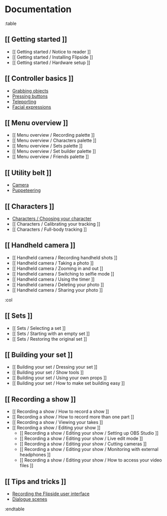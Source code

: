 # Documentation

:table

## [[ Getting started ]]

* [[ Getting started / Notice to reader ]]
* [[ Getting started / Installing Flipside ]]
* [[ Getting started / Hardware setup ]]

## [[ Controller basics ]]

* [ Grabbing objects ](/docs/1.0/controller-basics#grabbing-objects)
* [ Pressing buttons ](/docs/1.0/controller-basics#pressing-buttons)
* [ Teleporting ](/docs/1.0/controller-basics#teleporting)
* [ Facial expressions ](/docs/1.0/controller-basics#facial-expressions)

## [[ Menu overview ]]

* [[ Menu overview / Recording palette ]]
* [[ Menu overview / Characters palette ]]
* [[ Menu overview / Sets palette ]]
* [[ Menu overview / Set builder palette ]]
* [[ Menu overview / Friends palette ]]

## [[ Utility belt ]]

* [ Camera ](/docs/1.0/utility-belt#camera)
* [ Puppeteering ](/docs/1.0/utility-belt#puppeteering)

## [[ Characters ]]

* [ Characters / Choosing your character ](/docs/1.0/characters#choosing-your-character)
* [[ Characters / Calibrating your tracking ]]
* [[ Characters / Full-body tracking ]]

## [[ Handheld camera ]]

* [[ Handheld camera / Recording handheld shots ]]
* [[ Handheld camera / Taking a photo ]]
* [[ Handheld camera / Zooming in and out ]]
* [[ Handheld camera / Switching to selfie mode ]]
* [[ Handheld camera / Using the timer ]]
* [[ Handheld camera / Deleting your photo ]]
* [[ Handheld camera / Sharing your photo ]]

:col

## [[ Sets ]]

* [[ Sets / Selecting a set ]]
* [[ Sets / Starting with an empty set ]]
* [[ Sets / Restoring the original set ]]

## [[ Building your set ]]

* [[ Building your set / Dressing your set ]]
* [[ Building your set / Show tools ]]
* [[ Building your set / Using your own props ]]
* [[ Building your set / How to make set building easy ]]

## [[ Recording a show ]]

* [[ Recording a show / How to record a show ]]
* [[ Recording a show / How to record more than one part ]]
* [[ Recording a show / Viewing your takes ]]
* [[ Recording a show / Editing your show ]]
    * [[ Recording a show / Editing your show / Setting up OBS Studio ]]
    * [[ Recording a show / Editing your show / Live edit mode ]]
    * [[ Recording a show / Editing your show / Cutting cameras ]]
    * [[ Recording a show / Editing your show / Monitoring with external headphones ]]
    * [[ Recording a show / Editing your show / How to access your video files ]]

## [[ Tips and tricks ]]

* [ Recording the Flipside user interface ](/docs/1.0/tips-and-tricks#recording-the-flipside-user-interface)
* [ Dialogue scenes ](/docs/1.0/tips-and-tricks#dialogue-scenes)

:endtable
